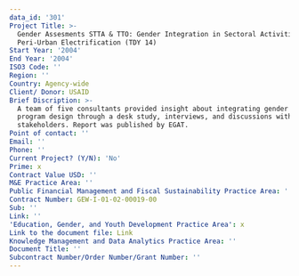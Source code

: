 ```yaml
---
data_id: '301'
Project Title: >-
  Gender Assesments STTA & TTO: Gender Integration in Sectoral Activities:
  Peri-Urban Electrification (TDY 14)
Start Year: '2004'
End Year: '2004'
ISO3 Code: ''
Region: ''
Country: Agency-wide
Client/ Donor: USAID
Brief Discription: >-
  A team of five consultants provided insight about integrating gender into
  program design through a desk study, interviews, and discussions with various
  stakeholders. Report was published by EGAT.
Point of contact: ''
Email: ''
Phone: ''
Current Project? (Y/N): 'No'
Prime: x
Contract Value USD: ''
M&E Practice Area: ''
Public Financial Management and Fiscal Sustainability Practice Area: ''
Contract Number: GEW-I-01-02-00019-00
Sub: ''
Link: ''
'Education, Gender, and Youth Development Practice Area': x
Link to the document file: Link
Knowledge Management and Data Analytics Practice Area: ''
Document Title: ''
Subcontract Number/Order Number/Grant Number: ''
---
```


